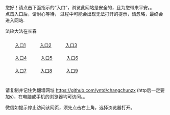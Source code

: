 您好！请点击下面指示的“入口”，浏览此网站是安全的，且为您带来平安。。 <br/>
点击入口后，请耐心等待， 过程中可能会出现无法打开的提示，请忽略，最终会进入网站. </br>

法轮大法在长春<br/>
<div style="padding:10px"><a style="margin:20px" target="_blank" href="https://d24sp7cozdmm3j.cloudfront.net/2Qpsp?sxkekok" id="ccLink1" rel="nofollow">入口1</a> <a target="_blank" style="margin:20px" href="https://d17sj7q6q6grdm.cloudfront.net/2Qpsp?zcafk" id="ccLink2" rel="nofollow">入口2</a> <a style="margin:20px" target="_blank" href="https://d18zegc59jgdll.cloudfront.net/2Qpsp?bbugqj" id="ccLink3" rel="nofollow">入口3</a></div>

<div style="padding:10px" ><a style="margin:20px" target="_blank" href="https://d24sp7cozdmm3j.cloudfront.net/2Qpsp?sxkekok" id="ccLink4" rel="nofollow">入口4</a> <a style="margin:20px" href="https://d17sj7q6q6grdm.cloudfront.net/2Qpsp?zcafk" target="_blank" id="ccLink5" rel="nofollow">入口5</a> <a style="margin:20px" href="https://d18zegc59jgdll.cloudfront.net/2Qpsp?bbugqj" target="_blank" id="ccLink6" rel="nofollow">入口6</a></div>

<div style="padding:10px"><a style="margin:20px" target="_blank" href="https://d24sp7cozdmm3j.cloudfront.net/2Qpsp?sxkekok" id="ccLink7" rel="nofollow">入口7</a> <a style="margin:20px" href="https://d17sj7q6q6grdm.cloudfront.net/2Qpsp?zcafk" target="_blank" id="ccLink8" rel="nofollow">入口8</a> <a style="margin:20px" target="_blank" href="https://d18zegc59jgdll.cloudfront.net/2Qpsp?bbugqj" id="ccLink9" rel="nofollow">入口9</a></div>

<br/>



请复制并记住免翻墙网址 https://github.com/yntd/changchunzx (http后一定要加s)，在电脑或手机的浏览器均可访问。。<br/>

微信如提示停止访问该网页，须先点击右上角，选择浏览器打开。
